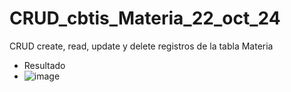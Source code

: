 # CRUD_cbtis_Materia_22_oct_24
CRUD create, read, update y delete registros de la tabla Materia

- Resultado
- ![image](https://github.com/user-attachments/assets/4dbfd62e-a419-4d03-8e28-82933d6d2022)


